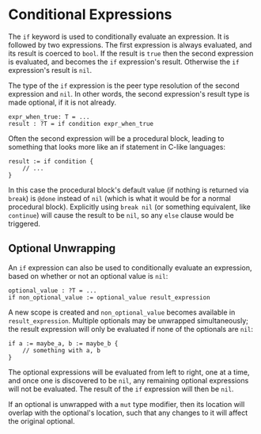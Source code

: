 # Conditional Expressions
The `if` keyword is used to conditionally evaluate an expression.  It is followed by two expressions.  The first expression is always evaluated, and its result is coerced to `bool`.  If the result is `true` then the second expression is evaluated, and becomes the `if` expression's result.  Otherwise the `if` expression's result is `nil`.

The type of the `if` expression is the peer type resolution of the second expression and `nil`.  In other words, the second expression's result type is made optional, if it is not already.
```verdi
expr_when_true: T = ...
result : ?T = if condition expr_when_true
```
Often the second expression will be a procedural block, leading to something that looks more like an if statement in C-like languages:
```verdi
result := if condition {
    // ...
}
```
In this case the procedural block's default value (if nothing is returned via `break`) is `@done` instead of `nil` (which is what it would be for a normal procedural block).
Explicitly using `break nil` (or something equivalent, like `continue`) will cause the result to be `nil`, so any `else` clause would be triggered.

## Optional Unwrapping
An `if` expression can also be used to conditionally evaluate an expression, based on whether or not an optional value is `nil`:
```verdi
optional_value : ?T = ...
if non_optional_value := optional_value result_expression
```
A new scope is created and `non_optional_value` becomes available in `result_expression`.  Multiple optionals may be unwrapped simultaneously; the result expression will only be evaluated if none of the optionals are `nil`:
```verdi
if a := maybe_a, b := maybe_b {
    // something with a, b
}
```
The optional expressions will be evaluated from left to right, one at a time, and once one is discovered to be `nil`, any remaining optional expressions will not be evaluated.  The result of the `if` expression will then be `nil`.

If an optional is unwrapped with a `mut` type modifier, then its location will overlap with the optional's location, such that any changes to it will affect the original optional.